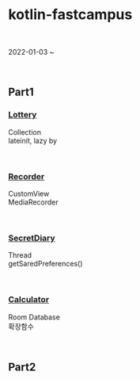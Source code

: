 # kotlin-fastcampus

<br>

2022-01-03 ~

<br>

## Part1

### [Lottery](part01/Lottery/README.md)

Collection <br> lateinit, lazy by

<br>

### [Recorder](part01/Recorder/REVIEW.md)

CustomView <br> MediaRecorder

<br>

### [SecretDiary](part01/SecretDiary/README.md)

Thread <br> getSaredPreferences()

<br>

### [Calculator](part01/Calculator/README.md)

Room Database <br> 확장함수

<br>

## Part2
